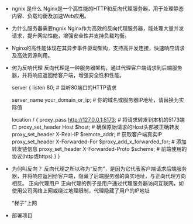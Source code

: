 - ngnix 是什么
  Nginx是一个高性能的HTTP和反向代理服务器，用于处理静态内容、负载均衡及加速Web应用。
- 为什么服务器需要ngnix 
  Nginx作为高效的反向代理服务器，能处理大量并发请求，提升网站性能，增强安全性并支持负载均衡。
- Nginx的高性能体现在其异步事件驱动架构，支持高并发连接，快速响应请求及高效资源利用。
- 何为反响代理
  反向代理是一种服务器架构，通过代理客户端请求到后端服务器，并将响应返回给客户端，增强安全性和性能。
  
  server {
    listen 80;  # 监听80端口的HTTP请求

    server_name your_domain_or_ip;  # 你的域名或服务器IP地址，请替换为实际值

    location / {
        proxy_pass http://127.0.0.1:5173;  # 将请求转发到本机的5173端口
        proxy_set_header Host $host;       # 确保原始请求的Host头部被正确转发
        proxy_set_header X-Real-IP $remote_addr; # 获取客户端真实IP
        proxy_set_header X-Forwarded-For $proxy_add_x_forwarded_for; # 添加转发链信息
        proxy_set_header X-Forwarded-Proto $scheme; # 前端使用的协议(http或https)
    }
}

- 为何叫反向？
  反向代理之所以称为“反向”，是因为它代表客户端请求后端服务器，并将响应返回给客户端，隐藏了后端服务器的真实地址，与正向代理方向相反。
  正向代理用户  正向代理的例子是用户通过代理服务器访问互联网，如使用公司网络上网或绕过地理限制，代理隐藏了用户的IP地址 

  “梯子”上网

- 部署项目